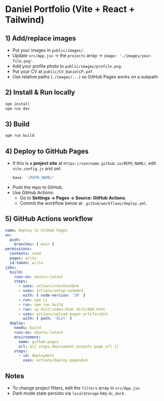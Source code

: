 # Daniel Portfolio (Vite + React + Tailwind)

## 1) Add/replace images
- Put your images in `public/images/`.
- Update `src/App.jsx` -> the `projects` array -> `image: './images/your-file.png'`.
- Add your profile photo to `public/images/profile.png`.
- Put your CV at `public/CV_DanielCP.pdf`.
- Use relative paths (`./images/...`) so GitHub Pages works on a subpath.

## 2) Install & Run locally
```bash
npm install
npm run dev
```

## 3) Build
```bash
npm run build
```

## 4) Deploy to GitHub Pages
- If this is a **project site** at `https://username.github.io/REPO_NAME/`,
  edit `vite.config.js` and set:
  ```js
  base: '/REPO_NAME/'
  ```
- Push the repo to GitHub.
- Use GitHub Actions:
  - Go to **Settings → Pages → Source: GitHub Actions**.
  - Commit the workflow below at `.github/workflows/deploy.yml`.

## 5) GitHub Actions workflow
```yaml
name: Deploy to GitHub Pages
on:
  push:
    branches: [ main ]
permissions:
  contents: read
  pages: write
  id-token: write
jobs:
  build:
    runs-on: ubuntu-latest
    steps:
      - uses: actions/checkout@v4
      - uses: actions/setup-node@v4
        with: { node-version: '20' }
      - run: npm ci
      - run: npm run build
      - run: cp dist/index.html dist/404.html
      - uses: actions/upload-pages-artifact@v3
        with: { path: 'dist' }
  deploy:
    needs: build
    runs-on: ubuntu-latest
    environment:
      name: github-pages
      url: ${{ steps.deployment.outputs.page_url }}
    steps:
      - id: deployment
        uses: actions/deploy-pages@v4
```

## Notes
- To change project filters, edit the `filters` array in `src/App.jsx`.
- Dark mode state persists via `localStorage` key `dc_dark`.
